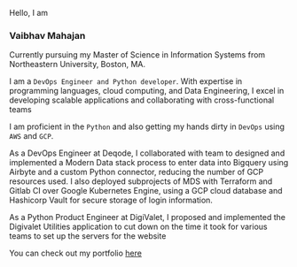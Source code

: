 Hello, I am 
### Vaibhav Mahajan

Currently pursuing my Master of Science in Information Systems from Northeastern University, Boston, MA.

I am a `DevOps Engineer and Python developer`. With expertise in programming languages, cloud computing, and Data Engineering, I excel in developing scalable applications and collaborating with cross-functional teams

I am proficient in the `Python` and also getting my hands dirty in `DevOps` using `AWS` and `GCP`.

As a DevOps Engineer at Deqode, I collaborated with team to designed and implemented a Modern Data stack process to enter data into Bigquery using Airbyte and a custom Python connector, reducing the number of GCP resources used. I also deployed subprojects of MDS with Terraform and Gitlab CI over Google Kubernetes Engine, using a GCP cloud database and Hashicorp Vault for secure storage of login information.

As a Python Product Engineer at DigiValet, I proposed and implemented the Digivalet Utilities application to cut down on the time it took for various teams to set up the servers for the website

You can check out my portfolio [here](https://www.vaibhavmahajan.me)